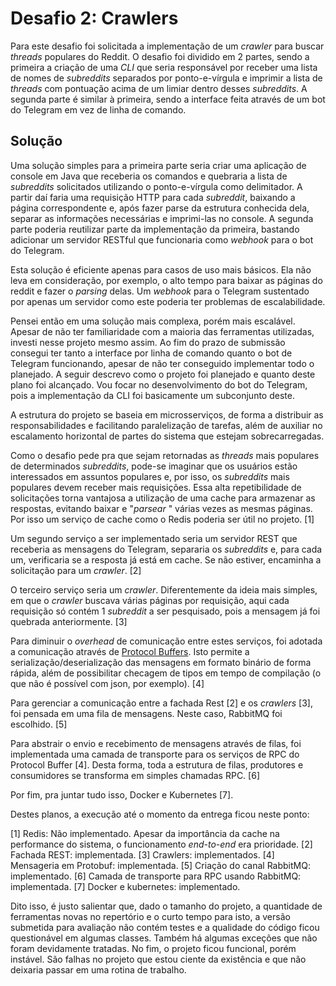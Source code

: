 Desafio 2: Crawlers
===================
Para este desafio foi solicitada a implementação de um _crawler_ para buscar _threads_ populares do Reddit. O desafio foi dividido em 2 partes, sendo a primeira a criação de uma _CLI_ que seria responsável por receber uma lista de nomes de _subreddits_ separados por ponto-e-vírgula e imprimir a lista de _threads_ com pontuação acima de um limiar dentro desses _subreddits_. A segunda parte é similar à primeira, sendo a interface feita através de um bot do Telegram em vez de linha de comando.

Solução
-------
Uma solução simples para a primeira parte seria criar uma aplicação de console em Java que receberia os comandos e quebraria a lista de _subreddits_  solicitados utilizando o ponto-e-vírgula como delimitador. A partir daí faria uma requisição HTTP para cada _subreddit_, baixando a página correspondente e, após fazer parse da estrutura conhecida dela, separar as informações necessárias e imprimi-las no console. A segunda parte poderia reutilizar parte da implementação da primeira, bastando adicionar um servidor RESTful que funcionaria como _webhook_ para o bot do Telegram.

Esta solução é eficiente apenas para casos de uso mais básicos. Ela não leva em consideração, por exemplo, o alto tempo para baixar as páginas do reddit e fazer o _parsing_ delas. Um _webhook_ para o Telegram sustentado por apenas um servidor como este poderia ter problemas de escalabilidade.

Pensei então em uma solução mais complexa, porém mais escalável. Apesar de não ter familiaridade com a maioria das ferramentas utilizadas, investi nesse projeto mesmo assim. Ao fim do prazo de submissão consegui ter tanto a interface por linha de comando quanto o bot de Telegram funcionando, apesar de não ter conseguido implementar todo o planejado.
A seguir descrevo como o projeto foi planejado e quanto deste plano foi alcançado. Vou focar no desenvolvimento do bot do Telegram, pois a implementação da CLI foi basicamente um subconjunto deste.

A estrutura do projeto se baseia em microsserviços, de forma a distribuir as responsabilidades e facilitando paralelização de tarefas, além de auxiliar no escalamento horizontal de partes do sistema que estejam sobrecarregadas.

Como o desafio pede pra que sejam retornadas as _threads_ mais populares de determinados _subreddits_, pode-se imaginar que os usuários estão interessados em assuntos populares e, por isso, os _subreddits_ mais populares devem receber mais requisições. Essa alta repetibilidade de solicitações torna vantajosa a utilização de uma cache para armazenar as respostas, evitando baixar e "_parsear_ " várias vezes as mesmas páginas. Por isso um serviço de cache como o Redis poderia ser útil no projeto. [1]

Um segundo serviço a ser implementado seria um servidor REST que receberia as mensagens do Telegram, separaria os _subreddits_ e, para cada um, verificaria se a resposta já está em cache. Se não estiver, encaminha a solicitação para um _crawler_. [2]

O terceiro serviço seria um _crawler_. Diferentemente da ideia mais simples, em que o _crawler_ buscava várias páginas por requisição, aqui cada requisição só contém 1 _subreddit_ a ser pesquisado, pois a mensagem já foi quebrada anteriormente. [3]

Para diminuir o _overhead_ de comunicação entre estes serviços, foi adotada a comunicação através de [Protocol Buffers](https://developers.google.com/protocol-buffers/). Isto permite a serialização/deserialização das mensagens em formato binário de forma rápida, além de possibilitar checagem de tipos em tempo de compilação (o que não é possível com json, por exemplo). [4]

Para gerenciar a comunicação entre a fachada Rest [2] e os _crawlers_ [3], foi pensada em uma fila de mensagens. Neste caso, RabbitMQ foi escolhido. [5]

Para abstrair o envio e recebimento de mensagens através de filas, foi implementada uma camada de transporte para os serviços de RPC do Protocol Buffer [4]. Desta forma, toda a estrutura de filas, produtores e consumidores se transforma em simples chamadas RPC. [6]

Por fim, pra juntar tudo isso, Docker e Kubernetes [7].

Destes planos, a execução até o momento da entrega ficou neste ponto:

  [1] Redis: Não implementado. Apesar da importância da cache na performance do sistema, o funcionamento _end-to-end_ era prioridade.
  [2] Fachada REST: implementada.
  [3] Crawlers: implementados.
  [4] Mensageria em Protobuf: implementada.
  [5] Criação do canal RabbitMQ: implementado.
  [6] Camada de transporte para RPC usando RabbitMQ: implementada.
  [7] Docker e kubernetes: implementado.

Dito isso, é justo salientar que, dado o tamanho do projeto, a quantidade de ferramentas novas no repertório e o curto tempo para isto, a versão submetida para avaliação não contém testes e a qualidade do código ficou questionável em algumas classes. Também há algumas exceções que não foram devidamente tratadas. No fim, o projeto ficou funcional, porém instável. São falhas no projeto que estou ciente da existência e que não deixaria passar em uma rotina de trabalho.
